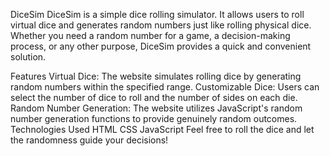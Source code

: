 DiceSim
DiceSim is a simple dice rolling simulator. It allows users to roll virtual dice and generates random numbers just like rolling physical dice. Whether you need a random number for a game, a decision-making process, or any other purpose, DiceSim provides a quick and convenient solution.

Features
Virtual Dice: The website simulates rolling dice by generating random numbers within the specified range.
Customizable Dice: Users can select the number of dice to roll and the number of sides on each die.
Random Number Generation: The website utilizes JavaScript's random number generation functions to provide genuinely random outcomes.
Technologies Used
HTML
CSS
JavaScript
Feel free to roll the dice and let the randomness guide your decisions!

